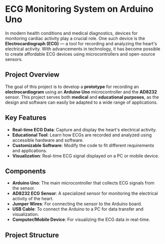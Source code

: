 # ECG Monitoring System on Arduino Uno

In modern health conditions and medical diagnostics, devices for monitoring cardiac activity play a crucial role. One such device is the **Electrocardiograph (ECG)** — a tool for recording and analyzing the heart's electrical activity. With advancements in technology, it has become possible to create affordable ECG devices using microcontrollers and open-source sensors.

## Project Overview

The goal of this project is to develop a **prototype** for recording an **electrocardiogram** using an **Arduino Uno** microcontroller and the **AD8232** sensor. This project serves both **medical** and **educational purposes**, as the design and software can easily be adapted to a wide range of applications.

## Key Features

- **Real-time ECG Data**: Capture and display the heart's electrical activity.
- **Educational Tool**: Learn how ECGs are recorded and analyzed using accessible hardware and software.
- **Customizable Software**: Modify the code to fit different requirements and applications.
- **Visualization**: Real-time ECG signal displayed on a PC or mobile device.

## Components

- **Arduino Uno**: The main microcontroller that collects ECG signals from the sensor.
- **AD8232 ECG Sensor**: A specialized sensor for monitoring the electrical activity of the heart.
- **Jumper Wires**: For connecting the sensor to the Arduino board.
- **USB Cable**: To connect the Arduino to a PC for data transfer and visualization.
- **Computer/Mobile Device**: For visualizing the ECG data in real-time.

## Project Structure

